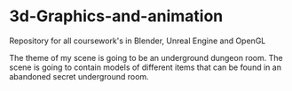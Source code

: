 # 3d-Graphics-and-animation
Repository for all coursework's in Blender, Unreal Engine and OpenGL 

The theme of my scene is going to be an underground dungeon room.
The scene is going to contain models of different items that can be found in an abandoned secret underground room.
